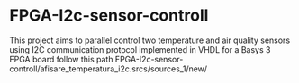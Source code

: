 # FPGA-I2c-sensor-controll
This project aims to parallel control two temperature and air quality sensors using I2C communication protocol implemented  in VHDL for  a Basys 3 FPGA board
follow this path FPGA-I2c-sensor-controll/afisare_temperatura_i2c.srcs/sources_1/new/

